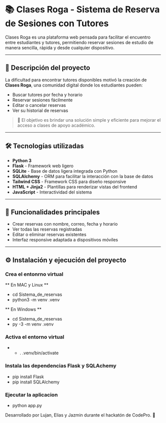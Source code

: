 # 📚 Clases Roga - Sistema de Reserva de Sesiones con Tutores

Clases Roga es una plataforma web pensada para facilitar el encuentro entre estudiantes y tutores, permitiendo reservar sesiones de estudio de manera sencilla, rápida y desde cualquier dispositivo.

---

## 🌟 Descripción del proyecto

La dificultad para encontrar tutores disponibles motivó la creación de **Clases Roga**, una comunidad digital donde los estudiantes pueden:

- Buscar tutores por fecha y horario
- Reservar sesiones fácilmente
- Editar o cancelar reservas
- Ver su historial de reservas

> 🎯 El objetivo es brindar una solución simple y eficiente para mejorar el acceso a clases de apoyo académico.
---
## 🛠️ Tecnologías utilizadas

- **Python 3**
- **Flask** - Framework web ligero
- **SQLite** - Base de datos ligera integrada con Python
- **SQLAlchemy** - ORM para facilitar la interacción con la base de datos
- **Tailwind CSS** - Framework CSS para diseño responsive
- **HTML + Jinja2** - Plantillas para renderizar vistas del frontend
- **JavaScript** - Interactividad del sistema

---

## 🚀 Funcionalidades principales

- Crear reservas con nombre, correo, fecha y horario
- Ver todas las reservas registradas
- Editar o eliminar reservas existentes
- Interfaz responsive adaptada a dispositivos móviles

---

## ⚙️ Instalación y ejecución del proyecto
### Crea el entonrno virtual
** En MAC y Linux **
- cd Sistema_de_reservas
- python3 -m venv .venv

** En Windows **
- cd Sistema_de_reservas
- py -3 -m venv .venv

### Activa el entorno virtual 
- - . .venv/bin/activate

### Instala las dependencias Flask y SQLAchemy 
- pip install Flask
- pip install SQLAlchemy

### Ejecutar la aplicacion
- python app.py

Desarrollado por Lujan, Elias y Jazmin durante el hackatón de CodePro. 🤠
